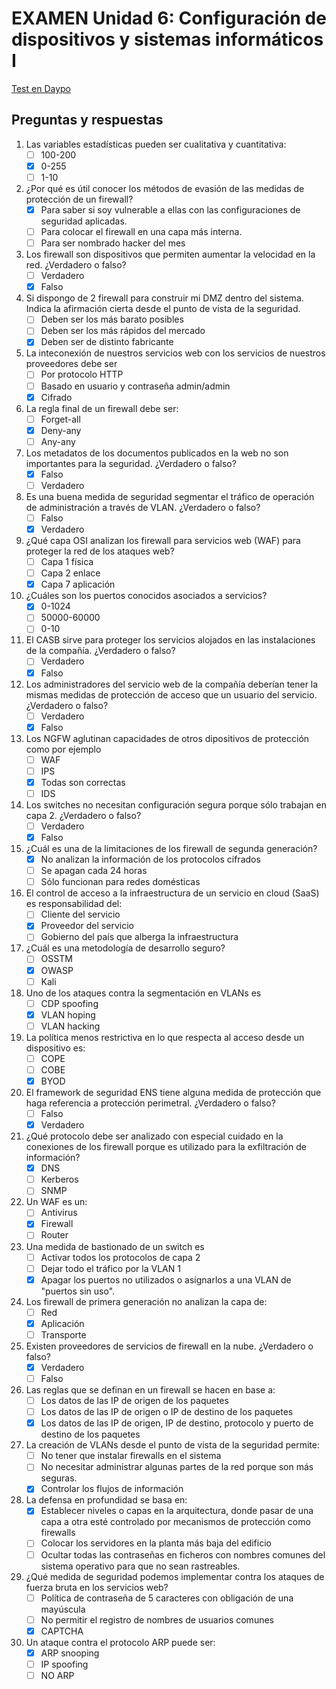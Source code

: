 # EXAMEN Unidad 6: Configuración de dispositivos y sistemas informáticos I

[Test en Daypo](https://www.daypo.com/br-6.html)

## Preguntas y respuestas

1. Las variables estadísticas pueden ser cualitativa y cuantitativa:
	- [ ] 100-200
	- [x] 0-255
	- [ ] 1-10 

2. ¿Por qué es útil conocer los métodos de evasión de las medidas de protección de un firewall?
	- [x] Para saber si soy vulnerable a ellas con las configuraciones de seguridad aplicadas.
	- [ ] Para colocar el firewall en una capa más interna.
	- [ ] Para ser nombrado hacker del mes

3. Los firewall son dispositivos que permiten aumentar la velocidad en la red. ¿Verdadero o falso?
	- [ ] Verdadero
	- [x] Falso

4. Si dispongo de 2 firewall para construir mi DMZ dentro del sistema. Indica la afirmación cierta desde el punto de vista de la seguridad.
	- [ ] Deben ser los más barato posibles
	- [ ] Deben ser los más rápidos del mercado
	- [x] Deben ser de distinto fabricante

5. La inteconexión de nuestros servicios web con los servicios de nuestros proveedores debe ser
	- [ ] Por protocolo HTTP
	- [ ] Basado en usuario y contraseña admin/admin
	- [x] Cifrado

6. La regla final de un firewall debe ser:
	- [ ] Forget-all
	- [x] Deny-any
	- [ ] Any-any

7. Los metadatos de los documentos publicados en la web no son importantes para la seguridad. ¿Verdadero o falso?
	- [x] Falso
	- [ ] Verdadero

8. Es una buena medida de seguridad segmentar el tráfico de operación de administración a través de VLAN. ¿Verdadero o falso?
	- [ ] Falso
	- [x] Verdadero

9. ¿Qué capa OSI analizan los firewall para servicios web (WAF) para proteger la red de los ataques web?
	- [ ] Capa 1 física
	- [ ] Capa 2 enlace
	- [x] Capa 7 aplicación

10. ¿Cuáles son los puertos conocidos asociados a servicios?
	- [x] 0-1024
	- [ ] 50000-60000
	- [ ] 0-10

11. El CASB sirve para proteger los servicios alojados en las instalaciones de la compañía. ¿Verdadero o falso?
	- [ ] Verdadero
	- [x] Falso

12. Los administradores del servicio web de la compañía deberían tener la mismas medidas de protección de acceso que un usuario del servicio. ¿Verdadero o falso?
	- [ ] Verdadero
	- [x] Falso

13. Los NGFW aglutinan capacidades de otros dipositivos de protección como por ejemplo
	- [ ] WAF
	- [ ] IPS
	- [x] Todas son correctas
	- [ ] IDS

14. Los switches no necesitan configuración segura porque sólo trabajan en capa 2. ¿Verdadero o falso?
	- [ ] Verdadero
	- [x] Falso

15. ¿Cuál es una de la limitaciones de los firewall de segunda generación?
	- [x] No analizan la información de los protocolos cifrados
	- [ ] Se apagan cada 24 horas
	- [ ] Sólo funcionan para redes domésticas

16. El control de acceso a la infraestructura de un servicio en cloud (SaaS) es responsabilidad del:
	- [ ] Cliente del servicio
	- [x] Proveedor del servicio
	- [ ] Gobierno del país que alberga la infraestructura

17. ¿Cuál es una metodología de desarrollo seguro?
	- [ ] OSSTM
	- [x] OWASP
	- [ ] Kali

18. Uno de los ataques contra la segmentación en VLANs es
	- [ ] CDP spoofing
	- [x] VLAN hoping
	- [ ] VLAN hacking

19. La política menos restrictiva en lo que respecta al acceso desde un dispositivo es:
	- [ ] COPE
	- [ ] COBE
	- [x] BYOD

20. El framework de seguridad ENS tiene alguna medida de protección que haga referencia a protección perimetral. ¿Verdadero o falso?
	- [ ] Falso
	- [x] Verdadero

21. ¿Qué protocolo debe ser analizado con especial cuidado en la conexiones de los firewall porque es utilizado para la exfiltración de información?
	- [x] DNS
	- [ ] Kerberos
	- [ ] SNMP

22. Un WAF es un:
	- [ ] Antivirus
	- [x] Firewall
	- [ ] Router

23. Una medida de bastionado de un switch es
	- [ ] Activar todos los protocolos de capa 2
	- [ ] Dejar todo el tráfico por la VLAN 1
	- [x] Apagar los puertos no utilizados o asignarlos a una VLAN de "puertos sin uso".

24. Los firewall de primera generación no analizan la capa de:
	- [ ] Red
	- [x] Aplicación
	- [ ] Transporte

25. Existen proveedores de servicios de firewall en la nube. ¿Verdadero o falso?
	- [x] Verdadero
	- [ ] Falso

26. Las reglas que se definan en un firewall se hacen en base a:
	- [ ] Los datos de las IP de origen de los paquetes
	- [ ] Los datos de las IP de origen o IP de destino de los paquetes
	- [x] Los datos de las IP de origen, IP de destino, protocolo y puerto de destino de los paquetes

27. La creación de VLANs desde el punto de vista de la seguridad permite:
	- [ ] No tener que instalar firewalls en el sistema
	- [ ] No necesitar administrar algunas partes de la red porque son más seguras.
	- [x] Controlar los flujos de información

28. La defensa en profundidad se basa en:
	- [x] Establecer niveles o capas en la arquitectura, donde pasar de una capa a otra esté controlado por mecanismos de protección como firewalls
	- [ ] Colocar los servidores en la planta más baja del edificio
	- [ ] Ocultar todas las contraseñas en ficheros con nombres comunes del sistema operativo para que no sean rastreables.

29. ¿Qué medida de seguridad podemos implementar contra los ataques de fuerza bruta en los servicios web?
	- [ ] Política de contraseña de 5 caracteres con obligación de una mayúscula
	- [ ] No permitir el registro de nombres de usuarios comunes
	- [x] CAPTCHA

30. Un ataque contra el protocolo ARP puede ser:
	- [x] ARP snooping
	- [ ] IP spoofing
	- [ ] NO ARP